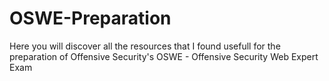 # OSWE-Preparation
Here you will discover all the resources that I found usefull for the preparation of Offensive Security's OSWE - Offensive Security Web Expert Exam
